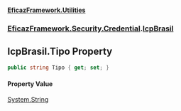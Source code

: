#### [EficazFramework.Utilities](EficazFrameworkUtilities.md 'EficazFramework Utilities')
### [EficazFramework.Security.Credential](EficazFrameworkUtilities.md#EficazFramework.Security.Credential 'EficazFramework.Security.Credential').[IcpBrasil](EficazFramework.Security.Credential/IcpBrasil.md 'EficazFramework.Security.Credential.IcpBrasil')

## IcpBrasil.Tipo Property

```csharp
public string Tipo { get; set; }
```

#### Property Value
[System.String](https://docs.microsoft.com/en-us/dotnet/api/System.String 'System.String')